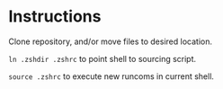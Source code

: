 # Instructions

Clone repository, and/or move files to desired location.

`ln .zshdir .zshrc` to point shell to sourcing script.

`source .zshrc` to execute new runcoms in current shell.

